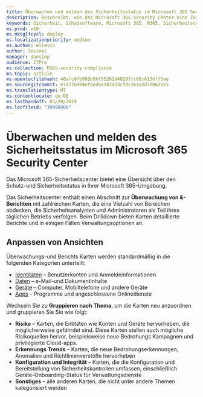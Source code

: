 ```yaml
---
title: Überwachen und melden des Sicherheitsstatus im Microsoft 365 Security Center
description: Beschreibt, wie das Microsoft 365 Security Center eine Zusammenfassung des Schutzes und des Sicherheitsstatus bietet.
keywords: Sicherheit, Schadsoftware, Microsoft 365, M365, Sicherheitscenter, Überwachung, Bericht, Status
ms.prod: w10
ms.mktglfcycl: deploy
ms.localizationpriority: medium
ms.author: ellevin
author: levinec
manager: dansimp
audience: ITPro
ms.collection: M365-security-compliance
ms.topic: article
ms.openlocfilehash: 40afc6fb999b5bf55262d4020ffc68c815dff3ae
ms.sourcegitcommit: e7a776a04ef6ed5e287a33cfdc36aa2d72862b55
ms.translationtype: MT
ms.contentlocale: de-DE
ms.lasthandoff: 03/29/2019
ms.locfileid: "30998908"
---
```

# <a name="monitor-and-report-security-status-in-microsoft-365-security-center"></a>Überwachen und melden des Sicherheitsstatus im Microsoft 365 Security Center

Das Microsoft 365-Sicherheitscenter bietet eine Übersicht über den Schutz-und Sicherheitsstatus in Ihrer Microsoft 365-Umgebung.

Das Sicherheitscenter enthält einen Abschnitt zur **Überwachung von &-Berichten** mit zahlreichen Karten, die eine Vielzahl von Bereichen abdecken, die Sicherheitsanalysten und Administratoren als Teil ihres täglichen Betriebs verfolgen. Beim Drilldown bieten Karten detaillierte Berichte und in einigen Fällen Verwaltungsoptionen an.

## <a name="customize-views"></a>Anpassen von Ansichten

Überwachungs-und Berichts Karten werden standardmäßig in die folgenden Kategorien unterteilt:
  
* [Identitäten](monitor-and-report-identities.md) – Benutzerkonten und Anmeldeinformationen
* [Daten](monitor-data.md) – e-Mail-und Dokumentinhalte
* [Geräte](monitor-devices.md) – Computer, Mobiltelefone und andere Geräte
* [Apps](monitor-apps.md) – Programme und angeschlossene Onlinedienste

Wechseln Sie zu **Gruppieren nach Thema**, um die Karten neu anzuordnen und gruppieren Sie Sie wie folgt:

* **Risiko** – Karten, die Entitäten wie Konten und Geräte hervorheben, die möglicherweise gefährdet sind. Diese Karten stellen auch mögliche Risikoquellen hervor, beispielsweise neue Bedrohungs Kampagnen und privilegierte Cloud-apps.  
* **Erkennungs Trends** – Karten, die neue Bedrohungserkennungen, Anomalien und Richtlinienverstöße hervorheben
* **Konfiguration und Integrität** – Karten, die die Konfiguration und Bereitstellung von Sicherheitskontrollen umfassen, einschließlich Geräte-Onboarding-Status für Verwaltungsdienste
* **Sonstiges** – alle anderen Karten, die nicht unter andere Themen kategorisiert werden
